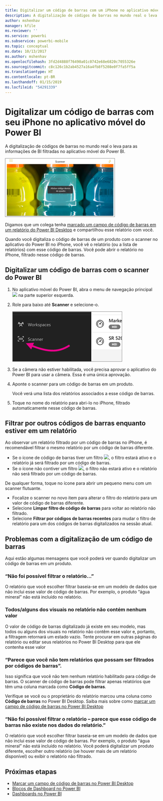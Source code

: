 ```yaml
---
title: Digitalizar um código de barras com um iPhone no aplicativo móvel do Power BI
description: A digitalização de códigos de barras no mundo real o leva para as informações de BI filtradas no aplicativo móvel do Power BI.
author: mshenhav
manager: kfile
ms.reviewer: ''
ms.service: powerbi
ms.subservice: powerbi-mobile
ms.topic: conceptual
ms.date: 10/13/2017
ms.author: mshenhav
ms.openlocfilehash: 3fd2d4888f76490a01c0742e68e6820c7055326e
ms.sourcegitcommit: c8c126c1b2ab4527a16a4fb8f5208e0f7fa5ff5a
ms.translationtype: HT
ms.contentlocale: pt-BR
ms.lasthandoff: 01/15/2019
ms.locfileid: "54291339"
---
```

# <a name="scan-a-barcode-with-your-iphone-from-the-power-bi-mobile-app"></a>Digitalizar um código de barras com seu iPhone no aplicativo móvel do Power BI
A digitalização de códigos de barras no mundo real o leva para as informações de BI filtradas no aplicativo móvel do Power BI.

![](media/mobile-apps-scan-barcode-iphone/power-bi-barcode-scanner.png)

Digamos que um colega tenha [marcado um campo de código de barras em um relatório do Power BI Desktop](../../desktop-mobile-barcodes.md) e compartilhou esse relatório com você. 

Quando você digitaliza o código de barras de um produto com o scanner no aplicativo do Power BI no iPhone, você vê o relatório (ou a lista de relatórios) com esse código de barras. Você pode abrir o relatório no iPhone, filtrado nesse código de barras.

## <a name="scan-a-barcode-with-the-power-bi-scanner"></a>Digitalizar um código de barras com o scanner do Power BI
1. No aplicativo móvel do Power BI, abra o menu de navegação principal ![](media/mobile-apps-scan-barcode-iphone/pbi_iph_navmenu.png) na parte superior esquerda. 
2. Role para baixo até **Scanner** e selecione-o. 
   
    ![](media/mobile-apps-scan-barcode-iphone/power-bi-scanner.png)
3. Se a câmera não estiver habilitada, você precisa aprovar o aplicativo do Power BI para usar a câmera. Essa é uma única aprovação. 
4. Aponte o scanner para um código de barras em um produto. 
   
    Você verá uma lista dos relatórios associados a esse código de barras.
5. Toque no nome do relatório para abri-lo no iPhone, filtrado automaticamente nesse código de barras.

## <a name="filter-by-other-barcodes-while-in-a-report"></a>Filtrar por outros códigos de barras enquanto estiver em um relatório
Ao observar um relatório filtrado por um código de barras no iPhone, é recomendável filtrar o mesmo relatório por um código de barras diferente.

* Se o ícone de código de barras tiver um filtro ![](media/mobile-apps-scan-barcode-iphone/power-bi-barcode-filtered-icon-black.png), o filtro estará ativo e o relatório já será filtrado por um código de barras. 
* Se o ícone não contiver um filtro ![](media/mobile-apps-scan-barcode-iphone/power-bi-barcode-unfiltered-icon.png), o filtro não estará ativo e o relatório não será filtrado por um código de barras. 

De qualquer forma, toque no ícone para abrir um pequeno menu com um scanner flutuante.

* Focalize o scanner no novo item para alterar o filtro do relatório para um valor de código de barras diferente. 
* Selecione **Limpar filtro de código de barras** para voltar ao relatório não filtrado.
* Selecione **Filtrar por códigos de barras recentes** para mudar o filtro de relatório para um dos códigos de barras digitalizados na sessão atual.

## <a name="issues-with-scanning-a-barcode"></a>Problemas com a digitalização de um código de barras
Aqui estão algumas mensagens que você poderá ver quando digitalizar um código de barras em um produto.

### <a name="couldnt-filter-report"></a>“Não foi possível filtrar o relatório...”
O relatório que você escolher filtrar baseia-se em um modelo de dados que não inclui esse valor de código de barras. Por exemplo, o produto “água mineral” não está incluído no relatório.  

### <a name="allsome-of-the-visuals-in-the-report-dont-contain-any-value"></a>Todos/alguns dos visuais no relatório não contém nenhum valor
O valor de código de barras digitalizado já existe em seu modelo, mas todos ou alguns dos visuais no relatório não contêm esse valor e, portanto, a filtragem retornará um estado vazio. Tente procurar em outras páginas do relatório ou editar seus relatórios no Power BI Desktop para que ele contenha esse valor 

### <a name="looks-like-you-dont-have-any-reports-that-can-be-filtered-by-barcodes"></a>“Parece que você não tem relatórios que possam ser filtrados por códigos de barras”.
Isso significa que você não tem nenhum relatório habilitado para código de barras. O scanner de código de barras pode filtrar apenas relatórios que têm uma coluna marcada como **Código de barras**.  

Verifique se você ou o proprietário do relatório marcou uma coluna como **Código de barras** no Power BI Desktop. Saiba mais sobre como [marcar um campo de código de barras no Power BI Desktop](../../desktop-mobile-barcodes.md)

### <a name="couldnt-filter-report---looks-like-this-barcode-doesnt-exist-in-the-report-data"></a>“Não foi possível filtrar o relatório – parece que esse código de barras não existe nos dados do relatório.”
O relatório que você escolher filtrar baseia-se em um modelo de dados que não inclui esse valor de código de barras. Por exemplo, o produto “água mineral” não está incluído no relatório. Você poderá digitalizar um produto diferente, escolher outro relatório (se houver mais de um relatório disponível) ou exibir o relatório não filtrado. 

## <a name="next-steps"></a>Próximas etapas
* [Marcar um campo de código de barras no Power BI Desktop](../../desktop-mobile-barcodes.md)
* [Blocos de Dashboard no Power BI](../end-user-tiles.md)
* [Dashboards no Power BI](../end-user-dashboards.md)

